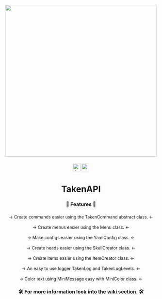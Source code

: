 <div align="center">
  <img height="500" src="https://i.imgur.com/wVhmrpJ.jpeg"  />
</div>

###

<div align="center">
  <img src="https://img.shields.io/static/v1?message=steffff_&logo=discord&label=&color=7289DA&logoColor=white&labelColor=&style=for-the-badge" height="25" alt="discord logo"  />
  <a href="paypal.me/steffqxyz" target="_blank">
    <img src="https://img.shields.io/static/v1?message=PayPal&logo=paypal&label=&color=00457C&logoColor=white&labelColor=&style=for-the-badge" height="25" alt="paypal logo"  />
  </a>
</div>

###

<h1 align="center">TakenAPI</h1>

###

<h3 align="center">💎 Features 💎</h3>

###

<p align="center">-> Create commands easier using the TakenCommand abstract class. <-<br><br>-> Create menus easier using the Menu class. <-<br><br>-> Make configs easier using the YamlConfig class. <-<br><br>-> Create heads easier using the SkullCreator class. <-<br><br>-> Create items easier using the ItemCreator class. <-<br><br>-> An easy to use logger TakenLog and TakenLogLevels. <-<br><br>-> Color text using MiniMessage easy with MiniColor class. <-</p>

###

<h3 align="center">🛠 For more information look into the wiki section. 🛠</h3>

###
